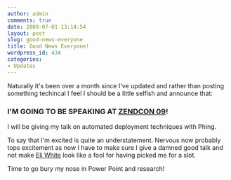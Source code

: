 ```yaml
---
author: admin
comments: true
date: 2009-07-01 13:14:54
layout: post
slug: good-news-everyone
title: Good News Everyone!
wordpress_id: 434
categories:
- Updates
---
```


Naturally it's been over a month since I've updated and rather than posting something techincal I feel I should be a little selfish and announce that:



### I'M GOING TO BE SPEAKING AT [ZENDCON 09](http://zendcon.com/)!



I will be giving my talk on automated deployment techniques with Phing.

To say that I'm excited is quite an understatement. Nervous now probably tops excitement as now I have to make sure I give a damned good talk and not make [Eli White](http://eliw.com/) look like a fool for having picked me for a slot.

Time to go bury my nose in Power Point and research!
